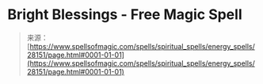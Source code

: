 <!--yml

category: 未分类

date: 2024-06-12 19:17:41

-->

# Bright Blessings - Free Magic Spell

> 来源：[https://www.spellsofmagic.com/spells/spiritual_spells/energy_spells/28151/page.html#0001-01-01](https://www.spellsofmagic.com/spells/spiritual_spells/energy_spells/28151/page.html#0001-01-01)
